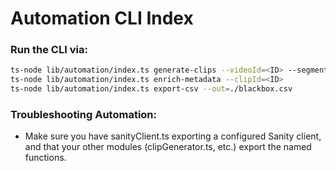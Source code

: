 # Automation CLI Index

### Run the CLI via:

```bash
ts-node lib/automation/index.ts generate-clips --videoId=<ID> --segments='[{"start":0,"end":5}]'
ts-node lib/automation/index.ts enrich-metadata --clipId=<ID>
ts-node lib/automation/index.ts export-csv --out=./blackbox.csv
```

### Troubleshooting Automation:

- Make sure you have sanityClient.ts exporting a configured Sanity client, and that your other modules (clipGenerator.ts, etc.) export the named functions.

